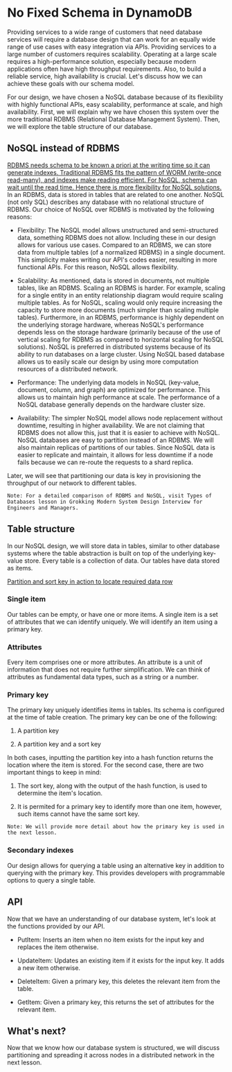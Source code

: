 # No Fixed Schema in DynamoDB
Providing services to a wide range of customers that need database services will require a database design that can work for an equally wide range of use cases with easy integration via APIs. Providing services to a large number of customers requires scalability. Operating at a large scale requires a high-performance solution, especially because modern applications often have high throughput requirements. Also, to build a reliable service, high availability is crucial. Let's discuss how we can achieve these goals with our schema model.

For our design, we have chosen a NoSQL database because of its flexibility with highly functional APIs, easy scalability, performance at scale, and high availability. First, we will explain why we have chosen this system over the more traditional RDBMS (Relational Database Management System). Then, we will explore the table structure of our database.

## NoSQL instead of RDBMS

[RDBMS needs schema to be known a priori at the writing time so it can generate indexes. Traditional RDBMS fits the pattern of WORM (write-once read-many), and indexes make reading efficient. For NoSQL, schema can wait until the read time. Hence there is more flexibility for NoSQL solutions.](./sql.png)
In an RDBMS, data is stored in tables that are related to one another. NoSQL (not only SQL) describes any database with no relational structure of RDBMS. Our choice of NoSQL over RDBMS is motivated by the following reasons:

- Flexibility: The NoSQL model allows unstructured and semi-structured data, something RDBMS does not allow. Including these in our design allows for various use cases. Compared to an RDBMS, we can store data from multiple tables (of a normalized RDBMS) in a single document. This simplicity makes writing our API's codes easier, resulting in more functional APIs. For this reason, NoSQL allows flexibility.

- Scalability: As mentioned, data is stored in documents, not multiple tables, like an RDBMS. Scaling an RDBMS is harder. For example, scaling for a single entity in an entity relationship diagram would require scaling multiple tables. As for NoSQL, scaling would only require increasing the capacity to store more documents (much simpler than scaling multiple tables). Furthermore, in an RDBMS, performance is highly dependent on the underlying storage hardware, whereas NoSQL's performance depends less on the storage hardware (primarily because of the use of vertical scaling for RDBMS as compared to horizontal scaling for NoSQL solutions). NoSQL is preferred in distributed systems because of its ability to run databases on a large cluster. Using NoSQL based database allows us to easily scale our design by using more computation resources of a distributed network.

- Performance: The underlying data models in NoSQL (key-value, document, column, and graph) are optimized for performance. This allows us to maintain high performance at scale. The performance of a NoSQL database generally depends on the hardware cluster size.

- Availability: The simpler NoSQL model allows node replacement without downtime, resulting in higher availability. We are not claiming that RDBMS does not allow this, just that it is easier to achieve with NoSQL. NoSQL databases are easy to partition instead of an RDBMS. We will also maintain replicas of partitions of our tables. Since NoSQL data is easier to replicate and maintain, it allows for less downtime if a node fails because we can re-route the requests to a shard replica.

Later, we will see that partitioning our data is key in provisioning the throughput of our network to different tables.

```
Note: For a detailed comparison of RDBMS and NoSQL, visit Types of Databases lesson in Grokking Modern System Design Interview for Engineers and Managers.
```



## Table structure
In our NoSQL design, we will store data in tables, similar to other database systems where the table abstraction is built on top of the underlying key-value store. Every table is a collection of data. Our tables have data stored as items.

[Partition and sort key in action to locate required data row](./structure.png)


### Single item
Our tables can be empty, or have one or more items. A single item is a set of attributes that we can identify uniquely. We will identify an item using a primary key.

### Attributes
Every item comprises one or more attributes. An attribute is a unit of information that does not require further simplification. We can think of attributes as fundamental data types, such as a string or a number.

### Primary key
The primary key uniquely identifies items in tables. Its schema is configured at the time of table creation. The primary key can be one of the following:

1. A partition key

2. A partition key and a sort key

In both cases, inputting the partition key into a hash function returns the location where the item is stored. For the second case, there are two important things to keep in mind:

1. The sort key, along with the output of the hash function, is used to determine the item's location.

2. It is permited for a primary key to identify more than one item, however, such items cannot have the same sort key.
```
Note: We will provide more detail about how the primary key is used in the next lesson.
```
### Secondary indexes
Our design allows for querying a table using an alternative key in addition to querying with the primary key. This provides developers with programmable options to query a single table.


## API
Now that we have an understanding of our database system, let's look at the functions provided by our API.

- PutItem: Inserts an item when no item exists for the input key and replaces the item otherwise.

- UpdateItem: Updates an existing item if it exists for the input key. It adds a new item otherwise.

- DeleteItem: Given a primary key, this deletes the relevant item from the table.

- GetItem: Given a primary key, this returns the set of attributes for the relevant item.

## What's next?
Now that we know how our database system is structured, we will discuss partitioning and spreading it across nodes in a distributed network in the next lesson.
